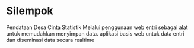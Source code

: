 # Silempok
Pendataan Desa Cinta Statistik Melalui penggunaan web entri sebagai alat untuk memudahkan menyimpan data. aplikasi basis web untuk data entri dan diseminasi data secara realtime
